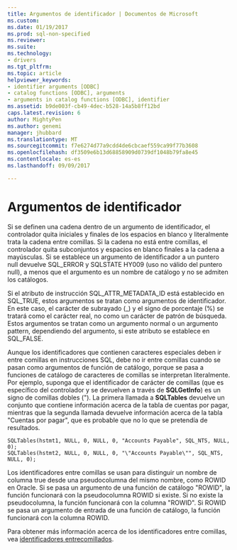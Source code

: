 ```yaml
---
title: Argumentos de identificador | Documentos de Microsoft
ms.custom: 
ms.date: 01/19/2017
ms.prod: sql-non-specified
ms.reviewer: 
ms.suite: 
ms.technology:
- drivers
ms.tgt_pltfrm: 
ms.topic: article
helpviewer_keywords:
- identifier arguments [ODBC]
- catalog functions [ODBC], arguments
- arguments in catalog functions [ODBC], identifier
ms.assetid: b9de003f-cb49-4dec-b528-14a5b8ff12bd
caps.latest.revision: 6
author: MightyPen
ms.author: genemi
manager: jhubbard
ms.translationtype: MT
ms.sourcegitcommit: f7e6274d77a9cdd4de6cbcaef559ca99f77b3608
ms.openlocfilehash: df3509e6b13d68858909d0739df1048b79fa8e45
ms.contentlocale: es-es
ms.lasthandoff: 09/09/2017

---
```

# <a name="identifier-arguments"></a>Argumentos de identificador
Si se definen una cadena dentro de un argumento de identificador, el controlador quita iniciales y finales de los espacios en blanco y literalmente trata la cadena entre comillas. Si la cadena no está entre comillas, el controlador quita subconjuntos y espacios en blanco finales a la cadena a mayúsculas. Si se establece un argumento de identificador a un puntero null devuelve SQL_ERROR y SQLSTATE HY009 (uso no válido del puntero null), a menos que el argumento es un nombre de catálogo y no se admiten los catálogos.  
  
 Si el atributo de instrucción SQL_ATTR_METADATA_ID está establecido en SQL_TRUE, estos argumentos se tratan como argumentos de identificador. En este caso, el carácter de subrayado (_) y el signo de porcentaje (%) se tratará como el carácter real, no como un carácter de patrón de búsqueda. Estos argumentos se tratan como un argumento normal o un argumento pattern, dependiendo del argumento, si este atributo se establece en SQL_FALSE.  
  
 Aunque los identificadores que contienen caracteres especiales deben ir entre comillas en instrucciones SQL, debe no ir entre comillas cuando se pasan como argumentos de función de catálogo, porque se pasa a funciones de catálogo de caracteres de comillas se interpretan literalmente. Por ejemplo, suponga que el identificador de carácter de comillas (que es específico del controlador y se devuelven a través de **SQLGetInfo**) es un signo de comillas dobles ("). La primera llamada a **SQLTables** devuelve un conjunto que contiene información acerca de la tabla de cuentas por pagar, mientras que la segunda llamada devuelve información acerca de la tabla "Cuentas por pagar", que es probable que no lo que se pretendía de resultados.  
  
```  
SQLTables(hstmt1, NULL, 0, NULL, 0, "Accounts Payable", SQL_NTS, NULL, 0);  
SQLTables(hstmt2, NULL, 0, NULL, 0, "\"Accounts Payable\"", SQL_NTS, NULL, 0);  
```  
  
 Los identificadores entre comillas se usan para distinguir un nombre de columna true desde una pseudocolumna del mismo nombre, como ROWID en Oracle. Si se pasa un argumento de una función de catálogo "ROWID", la función funcionará con la pseudocolumna ROWID si existe. Si no existe la pseudocolumna, la función funcionará con la columna "ROWID". Si ROWID se pasa un argumento de entrada de una función de catálogo, la función funcionará con la columna ROWID.  
  
 Para obtener más información acerca de los identificadores entre comillas, vea [identificadores entrecomillados](../../../odbc/reference/develop-app/quoted-identifiers.md).
